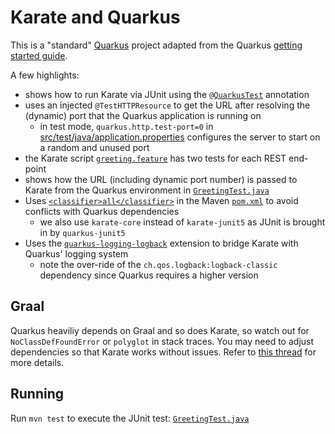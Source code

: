 # Karate and Quarkus

This is a "standard" [Quarkus](https://quarkus.io/) project adapted from the Quarkus [getting started guide](https://quarkus.io/guides/getting-started).

A few highlights:

* shows how to run Karate via JUnit using the [`@QuarkusTest`](https://quarkus.io/guides/getting-started-testing#recap-of-http-based-testing-in-jvm-mode) annotation
* uses an injected `@TestHTTPResource` to get the URL after resolving the (dynamic) port that the Quarkus application is running on
  * in test mode, `quarkus.http.test-port=0` in [src/test/java/application.properties](src/test/java/application.properties) configures the server to start on a random and unused port
* the Karate script [`greeting.feature`](src/test/java/karate/greeting.feature) has two tests for each REST end-point
* shows how the URL (including dynamic port number) is passed to Karate from the Quarkus environment in [`GreetingTest.java`](src/test/java/karate/GreetingTest.java)
* Uses [`<classifier>all</classifier>`](https://github.com/karatelabs/karate#karate-core-fat-jar) in the Maven [`pom.xml`](pom.xml) to avoid conflicts with Quarkus dependencies
  * we also use `karate-core` instead of `karate-junit5` as JUnit is brought in by `quarkus-junit5`
* Uses the [`quarkus-logging-logback`](https://quarkiverse.github.io/quarkiverse-docs/quarkus-logging-logback/dev/index.html) extension to bridge Karate with Quarkus' logging system
  * note the over-ride of the `ch.qos.logback:logback-classic` dependency since Quarkus requires a higher version

## Graal

Quarkus heaviliy depends on Graal and so does Karate, so watch out for `NoClassDefFoundError` or `polyglot` in stack traces. You may need to adjust dependencies so that Karate works without issues. Refer to [this thread](https://github.com/karatelabs/karate/issues/2009) for more details.

## Running
Run `mvn test` to execute the JUnit test: [`GreetingTest.java`](src/test/java/karate/GreetingTest.java)




